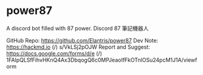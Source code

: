 # power87
A discord bot filled with 87 power.
Discord 87 筆記機器人

GitHub Repo: https://github.com/Elantris/power87
Dev Note: https://hackmd.io (/) s/VkLSj2pOJW
Report and Suggest: https://docs.google.com/forms/d/e (/) 1FAIpQLSfFihvHKnQ4Ax3DbqogQ6c0MPJeaoIfFkOTnlOSu24pcM1J1A/viewform
